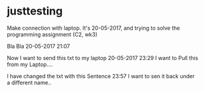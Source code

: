 # justtesting
Make connection with laptop.
It's 20-05-2017, and trying to solve the programming assignment (C2, wk3)


Bla Bla 20-05-2017 21:07


Now I want to send this txt to my laptop 20-05-2017 23:29
I want to Pull this from my Laptop....


I have changed the txt with this Sentence 23:57
I want to sen it back under a different name..
